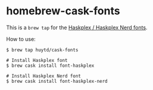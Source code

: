 # homebrew-cask-fonts

This is a `brew tap` for the [Haskplex / Haskplex Nerd fonts](https://github.com/huytd/haskplex-font).

How to use:

```
$ brew tap huytd/cask-fonts

# Install Haskplex font
$ brew cask install font-haskplex

# Install Haskplex Nerd font
$ brew cask install font-haskplex-nerd
```
